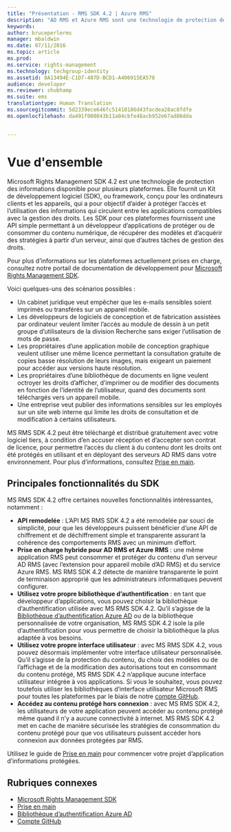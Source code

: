 ```yaml
---
title: "Présentation - RMS SDK 4.2 | Azure RMS"
description: "AD RMS et Azure RMS sont une technologie de protection des informations qui vous aide à protéger les informations numériques contre toute utilisation non autorisée."
keywords: 
author: bruceperlerms
manager: mbaldwin
ms.date: 07/11/2016
ms.topic: article
ms.prod: 
ms.service: rights-management
ms.technology: techgroup-identity
ms.assetid: 8A13494E-C1D7-407D-BCD1-A406915EA578
audience: developer
ms.reviewer: shubhamp
ms.suite: ems
translationtype: Human Translation
ms.sourcegitcommit: 5d2339ece646fc51410186d43facdea28ac8fdfe
ms.openlocfilehash: da491f008043b11a04cbfe48acb952e67ad86dda


---
```


# Vue d'ensemble

Microsoft Rights Management SDK 4.2 est une technologie de protection des informations disponible pour plusieurs plateformes.  Elle fournit un Kit de développement logiciel (SDK), ou framework, conçu pour les ordinateurs clients et les appareils, qui a pour objectif d’aider à protéger l’accès et l’utilisation des informations qui circulent entre les applications compatibles avec la gestion des droits. Les SDK pour ces plateformes fournissent une API simple permettant à un développeur d’applications de protéger ou de consommer du contenu numérique, de récupérer des modèles et d’acquérir des stratégies à partir d’un serveur, ainsi que d’autres tâches de gestion des droits.

Pour plus d’informations sur les plateformes actuellement prises en charge, consultez notre portail de documentation de développement pour [Microsoft Rights Management SDK](active-directory-rights-management-services-multi-platform-thin-client-sdk-portal.md).

Voici quelques-uns des scénarios possibles :

-   Un cabinet juridique veut empêcher que les e-mails sensibles soient imprimés ou transférés sur un appareil mobile.
-   Les développeurs de logiciels de conception et de fabrication assistées par ordinateur veulent limiter l’accès au module de dessin à un petit groupe d’utilisateurs de la division Recherche sans exiger l’utilisation de mots de passe.
-   Les propriétaires d’une application mobile de conception graphique veulent utiliser une même licence permettant la consultation gratuite de copies basse résolution de leurs images, mais exigeant un paiement pour accéder aux versions haute résolution.
-   Les propriétaires d’une bibliothèque de documents en ligne veulent octroyer les droits d’afficher, d’imprimer ou de modifier des documents en fonction de l’identité de l’utilisateur, quand des documents sont téléchargés vers un appareil mobile.
-   Une entreprise veut publier des informations sensibles sur les employés sur un site web interne qui limite les droits de consultation et de modification à certains utilisateurs.

MS RMS SDK 4.2 peut être téléchargé et distribué gratuitement avec votre logiciel tiers, à condition d’en accuser réception et d’accepter son contrat de licence, pour permettre l’accès du client à du contenu dont les droits ont été protégés en utilisant et en déployant des serveurs AD RMS dans votre environnement. Pour plus d’informations, consultez [Prise en main](get-started.md).

## Principales fonctionnalités du SDK


MS RMS SDK 4.2 offre certaines nouvelles fonctionnalités intéressantes, notamment :

-   **API remodelée** : L’API MS RMS SDK 4.2 a été remodelée par souci de simplicité, pour que les développeurs puissent bénéficier d’une API de chiffrement et de déchiffrement simple et transparente assurant la cohérence des comportements RMS avec un minimum d’effort.
-   **Prise en charge hybride pour AD RMS et Azure RMS** : une même application RMS peut consommer et protéger du contenu d’un serveur AD RMS (avec l’extension pour appareil mobile d’AD RMS) et du service Azure RMS. MS RMS SDK 4.2 détecte de manière transparente le point de terminaison approprié que les administrateurs informatiques peuvent configurer.
-   **Utilisez votre propre bibliothèque d’authentification** : en tant que développeur d’applications, vous pouvez choisir la bibliothèque d’authentification utilisée avec MS RMS SDK 4.2. Qu’il s’agisse de la [Bibliothèque d’authentification Azure AD](https://msdn.microsoft.com/library/jj573266.aspx) ou de la bibliothèque personnalisée de votre organisation, MS RMS SDK 4.2 isole la pile d’authentification pour vous permettre de choisir la bibliothèque la plus adaptée à vos besoins.
-   **Utilisez votre propre interface utilisateur** : avec MS RMS SDK 4.2, vous pouvez désormais implémenter votre interface utilisateur personnalisée. Qu’il s’agisse de la protection du contenu, du choix des modèles ou de l’affichage et de la modification des autorisations tout en consommant du contenu protégé, MS RMS SDK 4.2 n’applique aucune interface utilisateur intégrée à vos applications. Si vous le souhaitez, vous pouvez toutefois utiliser les bibliothèques d’interface utilisateur Microsoft RMS pour toutes les plateformes par le biais de notre [compte GitHub](https://github.com/AzureAD/).
-   **Accédez au contenu protégé hors connexion** : avec MS RMS SDK 4.2, les utilisateurs de votre application peuvent accéder au contenu protégé même quand il n’y a aucune connectivité à internet. MS RMS SDK 4.2 met en cache de manière sécurisée les stratégies de consommation du contenu protégé pour que vos utilisateurs puissent accéder hors connexion aux données protégées par RMS.

Utilisez le guide de [Prise en main](get-started.md) pour commencer votre projet d’application d’informations protégées.

## Rubriques connexes

* [Microsoft Rights Management SDK](active-directory-rights-management-services-multi-platform-thin-client-sdk-portal.md)
* [Prise en main](get-started.md)
* [Bibliothèque d’authentification Azure AD](https://msdn.microsoft.com/en-us/library/jj573266.aspx)
* [Compte GitHub](https://github.com/AzureAD/)
 

 






<!--HONumber=Aug16_HO4-->


